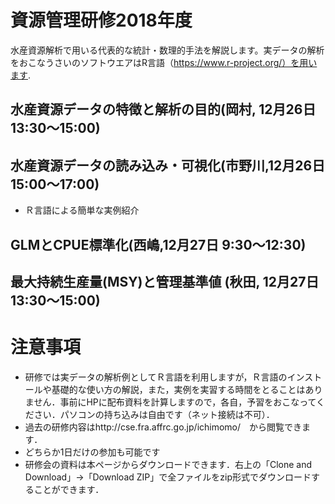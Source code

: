 # 資源管理研修2018年度
水産資源解析で用いる代表的な統計・数理的手法を解説します。実データの解析をおこなうさいのソフトウエアはR言語（https://www.r-project.org/）を用います.

## 水産資源データの特徴と解析の目的(岡村, 12月26日 13:30～15:00)

## 水産資源データの読み込み・可視化(市野川,12月26日 15:00～17:00)
- Ｒ言語による簡単な実例紹介

## GLMとCPUE標準化(西嶋,12月27日 9:30～12:30)

## 最大持続生産量(MSY)と管理基準値 (秋田, 12月27日 13:30～15:00)

# 注意事項
- 研修では実データの解析例としてＲ言語を利用しますが，Ｒ言語のインストールや基礎的な使い方の解説，また，実例を実習する時間をとることはありません．事前にHPに配布資料を計算しますので，各自，予習をおこなってください．パソコンの持ち込みは自由です（ネット接続は不可）．
- 過去の研修内容はhttp://cse.fra.affrc.go.jp/ichimomo/　から閲覧できます．
- どちらか1日だけの参加も可能です
- 研修会の資料は本ページからダウンロードできます．右上の「Clone and Download」→「Download ZIP」で全ファイルをzip形式でダウンロードすることができます．


